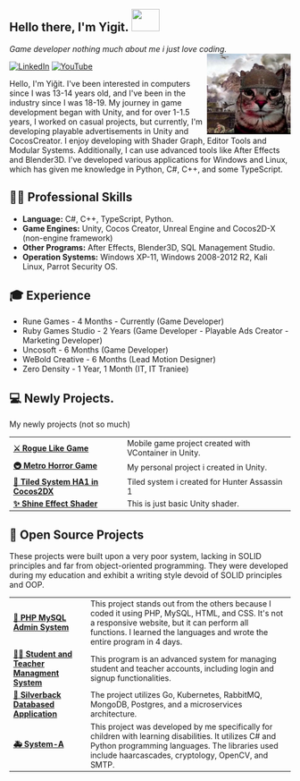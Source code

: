 <h2> Hello there, I'm Yigit. <img src="https://media.tenor.com/images/486428053d6e3f90a4b2251ee5f82f56/tenor.gif" height="40" width="50" style="margin: 1px"> </h2>

<p><em>Game developer nothing much about me i just love coding.</em> </br>

<img align="right" src="2zUn8hAwJwG4abiS0p.webp" width='150'/> 

[ ![LinkedIn](https://img.shields.io/badge/LinkedIn-4682B4?style=for-the-badge&logo=linkedin&logoColor=white)](https://www.linkedin.com/in/yigitaydn) [![YouTube](https://img.shields.io/badge/YouTube-B22222?style=for-the-badge&logo=youtube&logoColor=white)](https://www.youtube.com/@gelistiriciningozunden)

Hello, I'm Yiğit. I've been interested in computers since I was 13-14 years old, and I've been in the industry since I was 18-19. My journey in game development began with Unity, and for over 1-1.5 years, I worked on casual projects, but currently, I'm developing playable advertisements in Unity and CocosCreator. I enjoy developing with Shader Graph, Editor Tools and Modular Systems. Additionally, I can use advanced tools like After Effects and Blender3D. I've developed various applications for Windows and Linux, which has given me knowledge in Python, C#, C++, and some TypeScript.


## 👨‍💻 Professional Skills

-  **Language:**  C#, C++, TypeScript, Python.
-  **Game Engines:**  Unity, Cocos Creator, Unreal Engine and Cocos2D-X (non-engine framework)
-  **Other Programs:**  After Effects, Blender3D, SQL Management Studio.
-  **Operation Systems:** Windows XP-11, Windows 2008-2012 R2, Kali Linux, Parrot Security OS.

## 🎓 Experience 

- Rune Games - 4 Months - Currently (Game Developer)
- Ruby Games Studio - 2 Years (Game Developer - Playable Ads Creator - Marketing Developer)
- Uncosoft - 6 Months (Game Developer)
- WeBold Creative - 6 Months (Lead Motion Designer)
- Zero Density - 1 Year, 1 Month (IT, IT Traniee)

## 💻 Newly Projects.

My newly projects (not so much)

<table>
  <tbody>
	<tr>
      <td><a href="https://github.com/xwbash/Rogue-Like-gAME"><b>⚔️ Rogue Like Game</b></a></td>
      <td>Mobile game project created with VContainer in Unity.</td>
    </tr>
    </tr>
	<tr>
      <td><a href="https://github.com/xwbash/MetroHorrorGame"><b>🚇 Metro Horror Game</b></a></td>
      <td>My personal project i created in Unity.</td>
    </tr>
    </tr>
	  <tr>
      <td><a href="https://github.com/xwbash/HunterAssassin-Tiled"><b>🥷 Tiled System HA1 in Cocos2DX</b></a></td>
      <td>Tiled system i created for Hunter Assassin 1</td>
    </tr>
    </tr>
	  <tr>
      <td><a href="https://github.com/xwbash/Shine-Effect-UI-Unity"><b>✨ Shine Effect Shader</b></a></td>
      <td>This is just basic Unity shader.</td>
    </tr>
  </tbody>
</table>


## 🌌 Open Source Projects

These projects were built upon a very poor system, lacking in SOLID principles and far from object-oriented programming. They were developed during my education and exhibit a writing style devoid of SOLID principles and OOP.

<table>
  <tbody>
    <tr>
      <td><a href="https://github.com/xwbash/thebase"><b>🚀 PHP MySQL Admin System</b></a></td>
      <td>This project stands out from the others because I coded it using PHP, MySQL, HTML, and CSS. It's not a responsive website, but it can perform all functions. I learned the languages and wrote the entire program in 4 days.</td>
    </tr>
	  <tr>
      <td><a href="https://github.com/xwbash/PM"><b>🧑‍🎓 Student and Teacher Managment System</b></a></td>
      <td>This program is an advanced system for managing student and teacher accounts, including login and signup functionalities.</td>
    </tr>
    <tr>
      <td><a href="https://github.com/xwbash/Silverback-Application"><b>🦍 Silverback Databased Application</b></a></td>
      <td>The project utilizes Go, Kubernetes, RabbitMQ, MongoDB, Postgres, and a microservices architecture.</td>
    </tr>
    <tr>
      <td><a href="https://github.com/xwbash/system-a"><b>🚑 System-A</b></a></td>
      <td>This project was developed by me specifically for children with learning disabilities. It utilizes C# and Python programming languages. The libraries used include haarcascades, cryptology, OpenCV, and SMTP.</td>
    </tr>
  </tbody>
</table>
